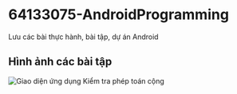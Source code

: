 # 64133075-AndroidProgramming
Lưu các bài thực hành, bài tập, dự án Android

## Hình ảnh các bài tập
![Giao diện ứng dụng Kiểm tra phép toán cộng](../imgAndroid/KtraPTC.png)
